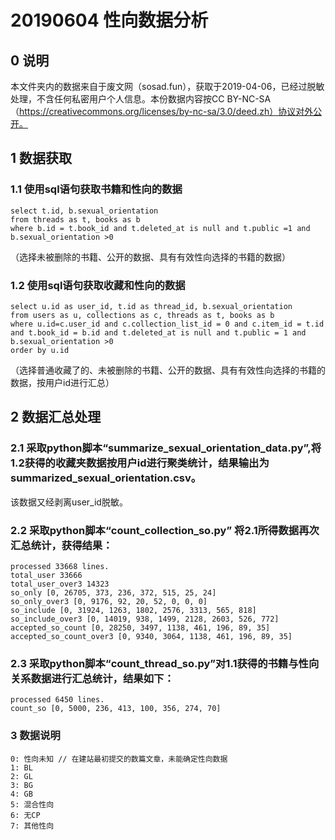 # 20190604 性向数据分析
## 0 说明
本文件夹内的数据来自于废文网（sosad.fun），获取于2019-04-06，已经过脱敏处理，不含任何私密用户个人信息。本份数据内容按CC BY-NC-SA （https://creativecommons.org/licenses/by-nc-sa/3.0/deed.zh）协议对外公开。

## 1 数据获取
### 1.1 使用sql语句获取书籍和性向的数据
```
select t.id, b.sexual_orientation
from threads as t, books as b
where b.id = t.book_id and t.deleted_at is null and t.public =1 and b.sexual_orientation >0
```
（选择未被删除的书籍、公开的数据、具有有效性向选择的书籍的数据）

### 1.2 使用sql语句获取收藏和性向的数据
```
select u.id as user_id, t.id as thread_id, b.sexual_orientation
from users as u, collections as c, threads as t, books as b
where u.id=c.user_id and c.collection_list_id = 0 and c.item_id = t.id and t.book_id = b.id and t.deleted_at is null and t.public = 1 and b.sexual_orientation >0
order by u.id
```
（选择普通收藏了的、未被删除的书籍、公开的数据、具有有效性向选择的书籍的数据，按用户id进行汇总）

## 2 数据汇总处理
### 2.1 采取python脚本“summarize_sexual_orientation_data.py”,将1.2获得的收藏夹数据按用户id进行聚类统计，结果输出为summarized_sexual_orientation.csv。
该数据又经剥离user_id脱敏。
### 2.2 采取python脚本“count_collection_so.py” 将2.1所得数据再次汇总统计，获得结果：
```
processed 33668 lines.
total_user 33666
total_user_over3 14323
so_only [0, 26705, 373, 236, 372, 515, 25, 24]
so_only_over3 [0, 9176, 92, 20, 52, 0, 0, 0]
so_include [0, 31924, 1263, 1802, 2576, 3313, 565, 818]
so_include_over3 [0, 14019, 938, 1499, 2128, 2603, 526, 772]
accepted_so_count [0, 28250, 3497, 1138, 461, 196, 89, 35]
accepted_so_count_over3 [0, 9340, 3064, 1138, 461, 196, 89, 35]
```
### 2.3 采取python脚本“count_thread_so.py”对1.1获得的书籍与性向关系数据进行汇总统计，结果如下：
```
processed 6450 lines.
count_so [0, 5000, 236, 413, 100, 356, 274, 70]
```
### 3 数据说明
```
0: 性向未知 // 在建站最初提交的数篇文章，未能确定性向数据
1: BL
2: GL
3: BG
4: GB
5: 混合性向
6: 无CP
7: 其他性向
```